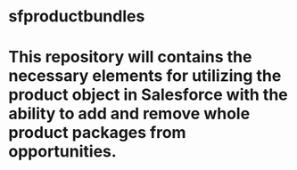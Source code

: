 # sfproductbundles
# This repository will contains the necessary elements for utilizing the product object in Salesforce with the ability to add and remove whole product packages from opportunities.

